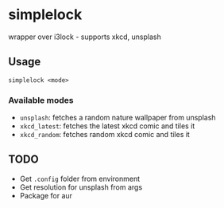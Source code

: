 # simplelock
wrapper over i3lock - supports xkcd, unsplash

## Usage

`simplelock <mode>`

### Available modes

- `unsplash`: fetches a random nature wallpaper from unsplash
- `xkcd_latest`: fetches the latest xkcd comic and tiles it 
- `xkcd_random`: fetches random xkcd comic and tiles it

## TODO

- Get `.config` folder from environment
- Get resolution for unsplash from args
- Package for aur